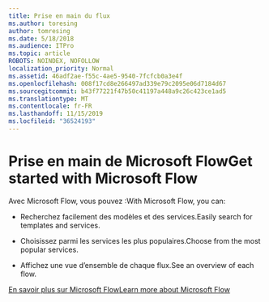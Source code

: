 ```yaml
---
title: Prise en main du flux
ms.author: toresing
author: tomresing
ms.date: 5/18/2018
ms.audience: ITPro
ms.topic: article
ROBOTS: NOINDEX, NOFOLLOW
localization_priority: Normal
ms.assetid: 46adf2ae-f55c-4ae5-9540-7fcfcb0a3e4f
ms.openlocfilehash: 008f17cd8e266497ad339e79c2095e06d7184d67
ms.sourcegitcommit: b43f77221f47b50c41197a448a9c26c423ce1ad5
ms.translationtype: MT
ms.contentlocale: fr-FR
ms.lasthandoff: 11/15/2019
ms.locfileid: "36524193"
---
```

# <a name="get-started-with-microsoft-flow"></a><span data-ttu-id="11d4d-102">Prise en main de Microsoft Flow</span><span class="sxs-lookup"><span data-stu-id="11d4d-102">Get started with Microsoft Flow</span></span>

<span data-ttu-id="11d4d-103">Avec Microsoft Flow, vous pouvez :</span><span class="sxs-lookup"><span data-stu-id="11d4d-103">With Microsoft Flow, you can:</span></span>
  
- <span data-ttu-id="11d4d-104">Recherchez facilement des modèles et des services.</span><span class="sxs-lookup"><span data-stu-id="11d4d-104">Easily search for templates and services.</span></span>
    
- <span data-ttu-id="11d4d-105">Choisissez parmi les services les plus populaires.</span><span class="sxs-lookup"><span data-stu-id="11d4d-105">Choose from the most popular services.</span></span>
    
- <span data-ttu-id="11d4d-106">Affichez une vue d’ensemble de chaque flux.</span><span class="sxs-lookup"><span data-stu-id="11d4d-106">See an overview of each flow.</span></span>
    
[<span data-ttu-id="11d4d-107">En savoir plus sur Microsoft Flow</span><span class="sxs-lookup"><span data-stu-id="11d4d-107">Learn more about Microsoft Flow</span></span>](https://go.microsoft.com/fwlink/?linkid=874446)
  

